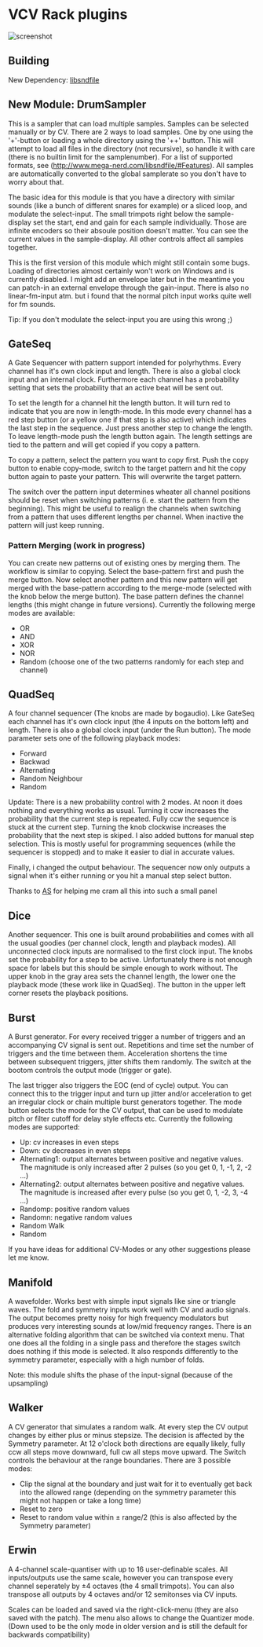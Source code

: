 # VCV Rack plugins

![screenshot](https://github.com/Aepelzen/AepelzensModules/blob/master/images/screenshot.png)

## Building

New Dependency: [libsndfile](http://www.mega-nerd.com/libsndfile)

## New Module: DrumSampler

This is a sampler that can load multiple samples. Samples can be selected manually or by CV. There are 2 ways to load samples. One by one using the '+'-button or loading a whole directory  using the '++' button. This will attempt to load all files in the directory (not recursive), so handle it with care (there is no builtin limit for the samplenumber). For a list of supported formats, see (http://www.mega-nerd.com/libsndfile/#Features). All samples are automatically converted to the global samplerate so you don't have to worry about that.

The basic idea for this module is that you have a directory with similar sounds (like a bunch of different snares for example) or a sliced loop, and modulate the select-input. The small trimpots right below the sample-display set the start, end and gain for each sample individually. Those are infinite encoders so their absoule position doesn't matter. You can see the current values in the sample-display. All other controls affect all samples together.

This is the first version of this module which might still contain some bugs. Loading of directories almost certainly won't work on Windows and is currently disabled. I might add an envelope later but in the meantime you can patch-in an external envelope through the gain-input. There is also no linear-fm-input atm. but i found that the normal pitch input works quite well for fm sounds.

Tip: If you don't modulate the select-input you are using this wrong ;)

## GateSeq

A Gate Sequencer with pattern support intended for polyrhythms. Every channel has it's own clock input and length. There is also a global clock input and an internal clock. Furthermore each channel has a probability setting that sets the probability that an active beat will be sent out.

To set the length for a channel hit the length button. It will turn red to indicate that you are now in length-mode. In this mode every channel has a red step button (or a yellow one if that step is also active) which indicates the last step in the sequence. Just press another step to change the length. To leave length-mode push the length button again. The length settings are tied to the pattern and will get copied if you copy a pattern.

To copy a pattern, select the pattern you want to copy first. Push the copy button to enable copy-mode, switch to the target pattern and hit the copy button again to paste your pattern. This will overwrite the target pattern.

The switch over the pattern input determines wheater all channel positions should be reset when switching patterns (i. e. start the pattern from the beginning). This might be useful to realign the channels when switching from a pattern that uses different lengths per channel. When inactive the pattern will just keep running.

### Pattern Merging (work in progress)

You can create new patterns out of existing ones by merging them. The workflow is similar to copying. Select the base-pattern first and push the merge button. Now select another pattern and this new pattern will get merged with the base-pattern according to the merge-mode (selected with the knob below the merge button). The base pattern defines the channel lengths (this might change in future versions). Currently the following merge modes are available:
* OR
* AND
* XOR
* NOR
* Random (choose one of the two patterns randomly for each step and channel)

## QuadSeq

A four channel sequencer (The knobs are made by bogaudio). Like GateSeq each channel has it's own clock input (the 4 inputs on the bottom left) and length. There is also a global clock input (under the Run button). The mode parameter sets one of the following playback modes:
* Forward
* Backwad
* Alternating
* Random Neighbour
* Random

Update: There is a new probability control with 2 modes. At noon it does nothing and everything works as usual. Turning it ccw increases the probability that the current step is repeated. Fully ccw the sequence is stuck at the current step. Turning the knob clockwise increases the probability that the next step is skiped.
I also added buttons for manual step selection. This is mostly useful for programming sequences (while the sequencer is stopped) and to make it easier to dial in accurate values.

Finally, i changed the output behaviour. The sequencer now only outputs a signal when it's either running or you hit a manual step select button.

Thanks to [AS](https://github.com/AScustomWorks/AS) for helping me cram all this into such a small panel

## Dice

Another sequencer. This one is built around probabilities and comes with all the usual goodies (per
channel clock, length and playback modes). All unconnected clock inputs are normalised to the first
clock input. The knobs set the probability for a step to be active. Unfortunately there is not
enough space for labels but this should be simple enough to work without. The upper knob in the gray
area sets the channel length, the lower one the playback mode (these work like in QuadSeq). The
button in the upper left corner resets the playback positions.

## Burst

A Burst generator. For every received trigger a number of triggers and an accompanying CV signal is sent out.
Repetitions and time set the number of triggers and the time between them. Acceleration shortens the time between subsequent triggers, jitter shifts them randomly. The switch at the bootom controls the output mode (trigger or gate).

The last trigger also triggers the EOC (end of cycle) output. You can connect this to the trigger input and turn up jitter and/or acceleration to get an irregular clock or chain multiple burst generators together.
The mode button selects the mode for the CV output, that can be used to modulate pitch or filter cutoff for delay style effects etc. Currently the following modes are supported:
* Up: cv increases in even steps
* Down: cv decreases in even steps
* Alternating1: output alternates between positive and negative values. The magnitude is only increased after 2 pulses (so you get 0, 1, -1, 2, -2 ...)
* Alternating2: output alternates between positive and negative values. The magnitude is increased after every pulse (so you get 0, 1, -2, 3, -4 ...)
* Randomp: positive random values
* Randomn: negative  random values
* Random Walk
* Random

If you have ideas for additional CV-Modes or any other suggestions please let me know.

## Manifold

A wavefolder. Works best with simple input signals like sine or triangle waves. The fold and symmetry inputs work well with CV and audio signals. The output becomes pretty noisy for high frequency modulators but produces very interesting sounds at low/mid frequency ranges. There is an alternative folding algorithm that can be switched via context menu. That one does all the folding in a single pass and therefore the stages switch does nothing if this mode is selected. It also responds differently to the symmetry parameter, especially with a high number of folds.

Note: this module shifts the phase of the input-signal (because of the upsampling)

## Walker

A CV generator that simulates a random walk. At every step the CV output changes by either plus or minus stepsize. The decision is affected by the Symmetry parameter. At 12 o'clock both directions are equally likely, fully ccw all steps move downward, full cw all steps move upward. The Switch controls the behaviour at the range boundaries. There are 3 possible modes:
* Clip the signal at the boundary and just wait for it to eventually get back into the allowed range (depending on the symmetry parameter this might not happen or take a long time)
* Reset to zero
* Reset to random value within ± range/2 (this is also affected by the Symmetry parameter)

## Erwin

A 4-channel scale-quantiser with up to 16 user-definable scales. All inputs/outputs use the same scale, however you can transpose every channel seperately by ±4 octaves (the 4 small trimpots). You can also transpose all outputs by 4 octaves and/or 12 semitonses via CV inputs.

Scales can be loaded and saved via the right-click-menu (they are also saved with the patch). The menu also allows to change the Quantizer mode. (Down used to be the only mode in older version and is still the default for backwards compatibility)
